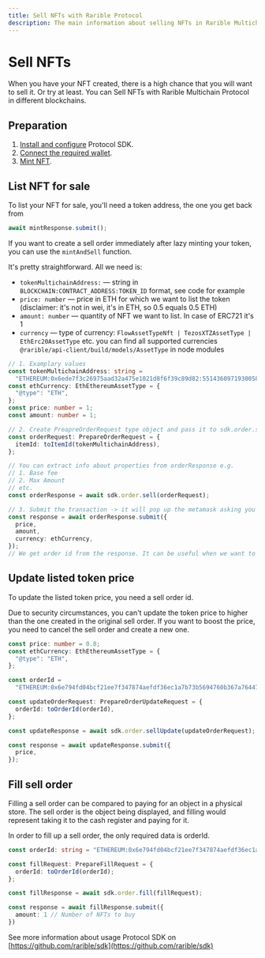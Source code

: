 ```yaml
---
title: Sell NFTs with Rarible Protocol
description: The main information about selling NFTs in Rarible Multichain Protocol
---
```


# Sell NFTs

When you have your NFT created, there is a high chance that you will want to sell it. Or try at least. You can Sell NFTs with Rarible Multichain Protocol in different blockchains.

## Preparation

1. [Install and configure](https://docs.rarible.org/union-sdk/#installation) Protocol SDK.
2. [Connect the required wallet](https://docs.rarible.org/union-sdk/#metamask-integration-with-rarible).
3. [Mint NFT](mint.md).

## List NFT for sale

To list your NFT for sale, you'll need a token address, the one you get back from

```typescript
await mintResponse.submit();
```

If you want to create a sell order immediately after lazy minting your token, you can use the `mintAndSell` function.

It's pretty straightforward. All we need is:

* `tokenMultichainAddress:` — string in `BLOCKCHAIN:CONTRACT_ADDRESS:TOKEN_ID` format, see code for example
* `price: number` — price in ETH for which we want to list the token (disclaimer: it's not in wei, it's in ETH, so 0.5 equals 0.5 ETH)
* `amount: number` — quantity of NFT we want to list. In case of ERC721 it's 1
* `currency` — type of currency: `FlowAssetTypeNft | TezosXTZAssetType | EthErc20AssetType` etc. you can find all supported currencies `@rarible/api-client/build/models/AssetType` in node modules

```typescript
// 1. Examplary values
const tokenMultichainAddress: string =
  "ETHEREUM:0x6ede7f3c26975aad32a475e1021d8f6f39c89d82:55143609719300586327244080327388661151936544170854464635146779205246455382052";
const ethCurrency: EthEthereumAssetType = {
  "@type": "ETH",
};
const price: number = 1;
const amount: number = 1;

// 2. Create PreapreOrderRequest type object and pass it to sdk.order.sell
const orderRequest: PrepareOrderRequest = {
  itemId: toItemId(tokenMultichainAddress),
};

// You can extract info about properties from orderResponse e.g.
// 1. Base fee
// 2. Max Amount
// etc.
const orderResponse = await sdk.order.sell(orderRequest);

// 3. Submit the transaction -> it will pop up the metamask asking you to sign a transaction
const response = await orderResponse.submit({
  price,
  amount,
  currency: ethCurrency,
});
// We get order id from the response. It can be useful when we want to update sell order
```

## Update listed token price

To update the listed token price, you need a sell order id.

Due to security circumstances, you can't update the token price to higher than the one created in the original sell order. If you want to boost the price, you need to cancel the sell order and create a new one.

```typescript
const price: number = 0.8;
const ethCurrency: EthEthereumAssetType = {
  "@type": "ETH",
};

const orderId =
  "ETHEREUM:0x6e794fd04bcf21ee7f347874aefdf36ec1a7b73b5694760b367a7644765a6368";

const updateOrderRequest: PrepareOrderUpdateRequest = {
  orderId: toOrderId(orderId),
};

const updateResponse = await sdk.order.sellUpdate(updateOrderRequest);

const response = await updateResponse.submit({
  price,
});
```

## Fill sell order

Filling a sell order can be compared to paying for an object in a physical store. The sell order is the object being displayed, and filling would represent taking it to the cash register and paying for it.

In order to fill up a sell order, the only required data is orderId.

```typescript
const orderId: string = "ETHEREUM:0x6e794fd04bcf21ee7f347874aefdf36ec1a7b73b5694760b367a7644765a6368";

const fillRequest: PrepareFillRequest = {
  orderId: toOrderId(orderId);
};

const fillResponse = await sdk.order.fill(fillRequest);

const response = await fillResponse.submit({
  amount: 1 // Number of NFTs to buy
})

```

See more information about usage Protocol SDK on [https://github.com/rarible/sdk](https://github.com/rarible/sdk)

